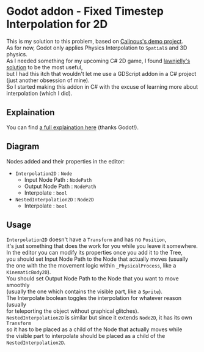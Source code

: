 # Godot addon - Fixed Timestep Interpolation for 2D
This is my solution to this problem, based on [Calinous's demo project](https://github.com/Calinou/godot-physics-interpolation-demo).  
As for now, Godot only applies Physics Interpolation to `Spatial`s and 3D physics.  
As I needed something for my upcoming C# 2D game, I found [lawnjelly's solution](https://github.com/lawnjelly/smoothing-addon) to be the most useful,  
but I had this itch that wouldn't let me use a GDScript addon in a C# project (just another obsession of mine).  
So I started making this addon in C# with the excuse of learning more about interpolation (which I did).  

## Explaination
You can find [a full explaination here](https://docs.godotengine.org/en/3.6/tutorials/physics/interpolation/physics_interpolation_introduction.html) (thanks Godot!). 

## Diagram
Nodes added and their properties in the editor:
- `Interpolation2D` : `Node`  
  - Input Node Path : `NodePath`
  - Output Node Path : `NodePath`
  - Interpolate : `bool`
- `NestedInterpolation2D` : `Node2D`  
  - Interpolate : `bool`

## Usage
`Interpolation2D` doesn't have a `Transform` and has no `Position`,  
it's just something that does the work for you while you leave it somewhere.  
In the editor you can modify its properties once you add it to the Tree,  
you should set Input Node Path to the Node that actually moves (usually  
the one with the the movement logic within `_PhysicalProcess`, like a `KinematicBody2D`).  
You should set Output Node Path to the Node that you want to move smoothly  
(usually the one which contains the visible part, like a `Sprite`).  
The Interpolate boolean toggles the interpolation for whatever reason (usually  
for teleporting the object without graphical glitches).  
`NestedInterpolation2D` is similar but since it extends `Node2D`, it has its own `Transform`  
so it has to be placed as a child of the Node that actually moves while  
the visible part to interpolate should be placed as a child of the `NestedInterpolation2D`.
